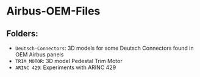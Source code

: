 # Airbus-OEM-Files
## Folders:
* `Deutsch-Connectors`:  3D models for some Deutsch Connectors found in OEM Airbus panels
* `TRIM_MOTOR`: 3D model Pedestal Trim Motor
* `ARINC 429`: Experiments with ARINC 429
